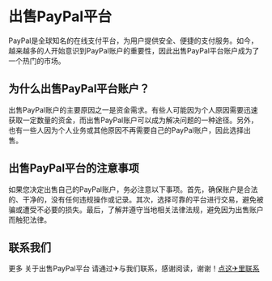 # 出售PayPal平台

PayPal是全球知名的在线支付平台，为用户提供安全、便捷的支付服务。如今，越来越多的人开始意识到PayPal账户的重要性，因此出售PayPal平台账户成为了一个热门的市场。

## 为什么出售PayPal平台账户？

出售PayPal账户的主要原因之一是资金需求。有些人可能因为个人原因需要迅速获取一定数量的资金，而出售PayPal账户可以成为解决问题的一种途径。另外，也有一些人因为个人业务或其他原因不再需要自己的PayPal账户，因此选择出售。

## 出售PayPal平台的注意事项

如果您决定出售自己的PayPal账户，务必注意以下事项。首先，确保账户是合法的、干净的，没有任何违规操作或记录。其次，选择可靠的平台进行交易，避免被骗或遭受不必要的损失。最后，了解并遵守当地相关法律法规，避免因为出售账户而触犯法律。

## 联系我们

更多 关于出售PayPal平台 请通过✈与我们联系，感谢阅读，谢谢！[点这✈里联系](https://lm.k02.cc)